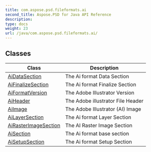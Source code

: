```yaml
---
title: com.aspose.psd.fileformats.ai
second_title: Aspose.PSD for Java API Reference
description: 
type: docs
weight: 23
url: /java/com.aspose.psd.fileformats.ai/
---
```



## Classes

| Class | Description |
| --- | --- |
| [AiDataSection](../com.aspose.psd.fileformats.ai/aidatasection) | The Ai format Data Section |
| [AiFinalizeSection](../com.aspose.psd.fileformats.ai/aifinalizesection) | The Ai format Finalize Section |
| [AiFormatVersion](../com.aspose.psd.fileformats.ai/aiformatversion) | The Adobe Illustrator Version |
| [AiHeader](../com.aspose.psd.fileformats.ai/aiheader) | The Adobe illustrator File Header |
| [AiImage](../com.aspose.psd.fileformats.ai/aiimage) | The Adobe Illustrator (AI) Image |
| [AiLayerSection](../com.aspose.psd.fileformats.ai/ailayersection) | The Ai format Layer Section |
| [AiRasterImageSection](../com.aspose.psd.fileformats.ai/airasterimagesection) | The AI Raster Image Section |
| [AiSection](../com.aspose.psd.fileformats.ai/aisection) | The Ai format base section |
| [AiSetupSection](../com.aspose.psd.fileformats.ai/aisetupsection) | The Ai format Setup Section |
